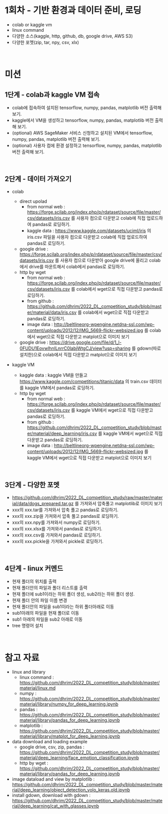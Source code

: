 # 1회차 - 기반 환경과 데이터 준비, 로딩

- colab or kaggle vm
- linux command
- 다양한 소스(kaggle, http, github, db, google drive, AWS S3)
- 다양한 포멧(zip, tar, npy, csv, xlx)

<br>

# 미션

## 1단계 - colab과 kaggle VM 접속
- colab에 접속하여 설치된 tensorflow, numpy, pandas, matplotlib 버전 출력해 보기.
- kaggle에서 VM을 생성하고 tensorflow, numpy, pandas, matplotlib 버전 출력해 보기.
- (optional) AWS SageMaker 서비스 신청하고 설치된 VM에서 tensorflow, numpy, pandas, matplotlib 버전 출력해 보기.
- (optional) 사용자 컴에 환경 설정하고 tensorflow, numpy, pandas, matplotlib 버전 출력해 보기.

<br>

## 2단계 - 데이터 가져오기
- colab
    - direct upolad
        - from normal web : https://forge.scilab.org/index.php/p/rdataset/source/file/master/csv/datasets/iris.csv 를 사용자 컴으로 다운받고 colab에 직접 업로드하여 pandas로 로딩하기.
        - kaggle data : https://www.kaggle.com/datasets/uciml/iris 의 iris.csv 파일을 사용자 컴으로 다운받고 colab에 직접 업로드하여 pandas로 로딩하기.
    - google drive : https://forge.scilab.org/index.php/p/rdataset/source/file/master/csv/datasets/iris.csv 를 사용자 컴으로 다운받아 google drive에 올리고 colab에서 drive를 마운트해서 colab에서 pandas로 로딩하기.
    - http by wget
        - from normal web : https://forge.scilab.org/index.php/p/rdataset/source/file/master/csv/datasets/iris.csv 를 colab에서 wget으로 직접 다운받고 pandas로 로딩하기.
        - from github : https://github.com/dhrim/2022_DL_competition_study/blob/master/material/data/iris.csv 를 colab에서 wget으로 직접 다운받고 pandas로 로딩하기.
        - image data : http://beltlineorg-wpengine.netdna-ssl.com/wp-content/uploads/2012/12/IMG_5669-flickr-websized.jpg 를 colab에서 wget으로 직접 다운받고 matplot으로 이미지 보기
    - google drive :
    https://drive.google.com/file/d/1_l-0FUDU1EovwlhnILnrrC0labjWtgCJ/view?usp=sharing 를 gdown(따로 설치한)으로 colab에서 직접 다운받고 matplot으로 이미지 보기

- kaggle VM
    - kaggle data : kaggle VM을 만들고 https://www.kaggle.com/competitions/titanic/data 의 train.csv 데이터를 kaggle VM에서 pandas로 로딩하기.
    - http by wget
        - from normal web : https://forge.scilab.org/index.php/p/rdataset/source/file/master/csv/datasets/iris.csv 를 kaggle VM에서 wget으로 직접 다운받고 pandas로 로딩하기.
        - from github : https://github.com/dhrim/2022_DL_competition_study/blob/master/material/deep_learning/iris.csv 를 kaggle VM에서 wget으로 직접 다운받고 pandas로 로딩하기.
        - image data : http://beltlineorg-wpengine.netdna-ssl.com/wp-content/uploads/2012/12/IMG_5669-flickr-websized.jpg 를 kaggle VM에서 wget으로 직접 다운받고 matplot으로 이미지 보기

<br>        

## 3단계 - 다양한 포멧
- https://github.com/dhrim/2022_DL_competition_study/raw/master/material/data/dogs_prepared.tar.gz 를 가져와서 압축풀고 matplotlib로 이미지 보기
- xxx의 xxx.tar를 가져와서 압축 풀고 pandas로 로딩하기.
- xxx의 xxx.zip을 가져와서 압축 풀고 pandas로 로딩하기.
- xxx의 xxx.npy를 가져와서 numpy로 로딩하기.
- xxx의 xxx.xlsx를 가져와서 pandas로 로딩하기.
- xxx의 xxx.csv를 가져와서 pandas로 로딩하기.
- xxx의 xxx.pickle을 가져와서 pickle로 로딩하기.

<br>

## 4단계 - linux 커멘드
- 현재 폴더의 위치를 출력
- 현재 폴더안의 파일과 폴더 리스트를 출력
- 현재 폴더에 sub1이라는 하위 폴더 생성, sub2라는 하위 폴더 생성.
- 현재 폴더 안의 파일 이름 변경
- 현재 폴더안의 파일을 sub1이라는 하위 폴더아래로 이동
- sub1아래의 파일을 현재 폴더로 이동
- sub1 아래의 파일을 sub2 아래로 이동
- tree 명령어 설치

<br>

# 참고 자료
- linux and library
    - linux command : https://github.com/dhrim/2022_DL_competition_study/blob/master/material/linux.md
    - numpy : https://github.com/dhrim/2022_DL_competition_study/blob/master/material/library/numpy_for_deep_learning.ipynb
    - pandas : https://github.com/dhrim/2022_DL_competition_study/blob/master/material/library/pandas_for_deep_learning.ipynb
    - matplotlib : https://github.com/dhrim/2022_DL_competition_study/blob/master/material/library/matplot_for_deep_learning.ipynb
- data download and loading example
    - google drive, csv, zip, pandas : https://github.com/dhrim/2022_DL_competition_study/blob/master/material/deep_learning/face_emotion_classification.ipynb
    - http by wget : https://github.com/dhrim/2022_DL_competition_study/blob/master/material/library/pandas_for_deep_learning.ipynb
- image dataload and view by matplotlib : https://github.com/dhrim/2022_DL_competition_study/blob/master/material/deep_learning/object_detection_yolo_keras.old.ipynb
- install gdown, download with gdown : https://github.com/dhrim/2022_DL_competition_study/blob/master/material/deep_learning/cat_with_glasses.ipynb